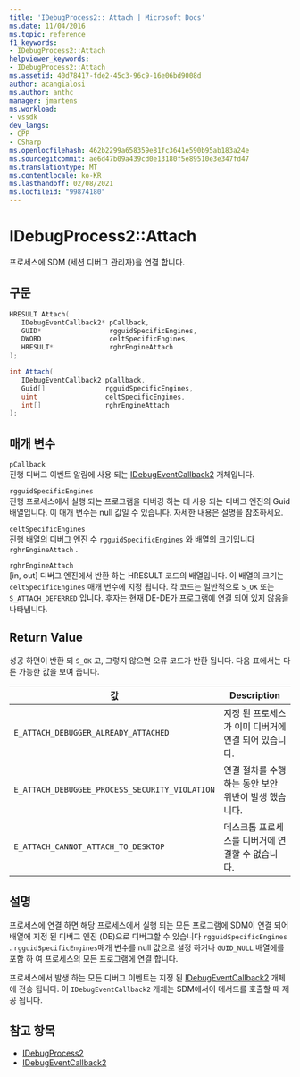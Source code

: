 ```yaml
---
title: 'IDebugProcess2:: Attach | Microsoft Docs'
ms.date: 11/04/2016
ms.topic: reference
f1_keywords:
- IDebugProcess2::Attach
helpviewer_keywords:
- IDebugProcess2::Attach
ms.assetid: 40d78417-fde2-45c3-96c9-16e06bd9008d
author: acangialosi
ms.author: anthc
manager: jmartens
ms.workload:
- vssdk
dev_langs:
- CPP
- CSharp
ms.openlocfilehash: 462b2299a658359e81fc3641e590b95ab183a24e
ms.sourcegitcommit: ae6d47b09a439cd0e13180f5e89510e3e347fd47
ms.translationtype: MT
ms.contentlocale: ko-KR
ms.lasthandoff: 02/08/2021
ms.locfileid: "99874180"
---
```

# <a name="idebugprocess2attach"></a>IDebugProcess2::Attach
프로세스에 SDM (세션 디버그 관리자)을 연결 합니다.

## <a name="syntax"></a>구문

```cpp
HRESULT Attach( 
   IDebugEventCallback2* pCallback,
   GUID*                 rgguidSpecificEngines,
   DWORD                 celtSpecificEngines,
   HRESULT*              rghrEngineAttach
);
```

```csharp
int Attach( 
   IDebugEventCallback2 pCallback,
   Guid[]               rgguidSpecificEngines,
   uint                 celtSpecificEngines,
   int[]                rghrEngineAttach
);
```

## <a name="parameters"></a>매개 변수
`pCallback`\
진행 디버그 이벤트 알림에 사용 되는 [IDebugEventCallback2](../../../extensibility/debugger/reference/idebugeventcallback2.md) 개체입니다.

`rgguidSpecificEngines`\
진행 프로세스에서 실행 되는 프로그램을 디버깅 하는 데 사용 되는 디버그 엔진의 Guid 배열입니다. 이 매개 변수는 null 값일 수 있습니다. 자세한 내용은 설명을 참조하세요.

`celtSpecificEngines`\
진행 배열의 디버그 엔진 수 `rgguidSpecificEngines` 와 배열의 크기입니다 `rghrEngineAttach` .

`rghrEngineAttach`\
[in, out] 디버그 엔진에서 반환 하는 HRESULT 코드의 배열입니다. 이 배열의 크기는 `celtSpecificEngines` 매개 변수에 지정 됩니다. 각 코드는 일반적으로 `S_OK` 또는 `S_ATTACH_DEFERRED` 입니다. 후자는 현재 DE-DE가 프로그램에 연결 되어 있지 않음을 나타냅니다.

## <a name="return-value"></a>Return Value
 성공 하면이 반환 되 `S_OK` 고, 그렇지 않으면 오류 코드가 반환 됩니다. 다음 표에서는 다른 가능한 값을 보여 줍니다.

|값|Description|
|-----------|-----------------|
|`E_ATTACH_DEBUGGER_ALREADY_ATTACHED`|지정 된 프로세스가 이미 디버거에 연결 되어 있습니다.|
|`E_ATTACH_DEBUGGEE_PROCESS_SECURITY_VIOLATION`|연결 절차를 수행 하는 동안 보안 위반이 발생 했습니다.|
|`E_ATTACH_CANNOT_ATTACH_TO_DESKTOP`|데스크톱 프로세스를 디버거에 연결할 수 없습니다.|

## <a name="remarks"></a>설명
 프로세스에 연결 하면 해당 프로세스에서 실행 되는 모든 프로그램에 SDM이 연결 되어 배열에 지정 된 디버그 엔진 (DE)으로 디버그할 수 있습니다 `rgguidSpecificEngines` . `rgguidSpecificEngines`매개 변수를 null 값으로 설정 하거나 `GUID_NULL` 배열에를 포함 하 여 프로세스의 모든 프로그램에 연결 합니다.

 프로세스에서 발생 하는 모든 디버그 이벤트는 지정 된 [IDebugEventCallback2](../../../extensibility/debugger/reference/idebugeventcallback2.md) 개체에 전송 됩니다. 이 `IDebugEventCallback2` 개체는 SDM에서이 메서드를 호출할 때 제공 됩니다.

## <a name="see-also"></a>참고 항목
- [IDebugProcess2](../../../extensibility/debugger/reference/idebugprocess2.md)
- [IDebugEventCallback2](../../../extensibility/debugger/reference/idebugeventcallback2.md)
